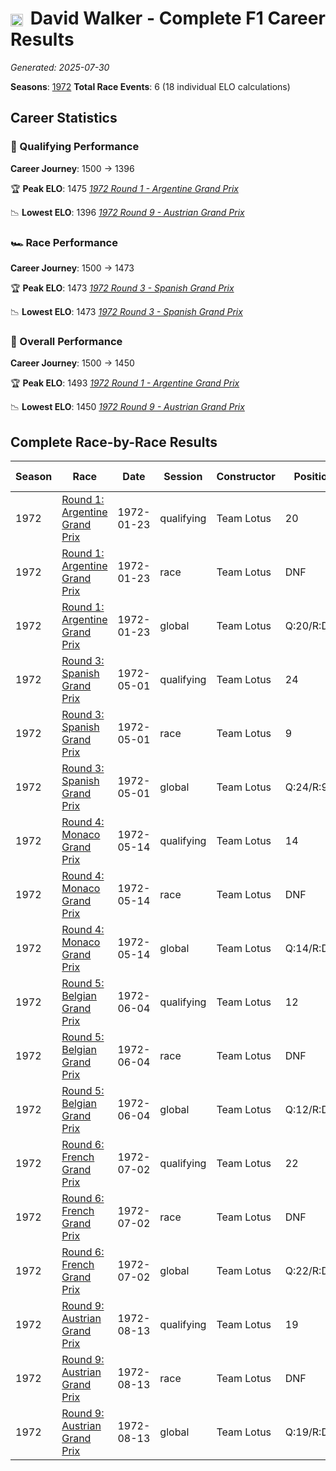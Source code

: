 # <img src="https://upload.wikimedia.org/wikipedia/commons/8/88/Flag_of_Australia_%28converted%29.svg" alt="Australia" width="20" height="auto" style="vertical-align: middle; margin-right: 5px;" onerror="this.outerHTML='🇦🇺'; this.style.marginRight='5px';"/> David Walker - Complete F1 Career Results

*Generated: 2025-07-30*

**Seasons**: [1972](../seasons/1972-season-report.md)
**Total Race Events**: 6 (18 individual ELO calculations)

## Career Statistics

### 🏁 Qualifying Performance
**Career Journey**: 1500 → 1396

🏆 **Peak ELO**: 1475
   *[1972 Round 1 - Argentine Grand Prix](../seasons/1972-season-report.md#round-1-argentine-grand-prix)*

📉 **Lowest ELO**: 1396
   *[1972 Round 9 - Austrian Grand Prix](../seasons/1972-season-report.md#round-9-austrian-grand-prix)*

### 🏎️ Race Performance
**Career Journey**: 1500 → 1473

🏆 **Peak ELO**: 1473
   *[1972 Round 3 - Spanish Grand Prix](../seasons/1972-season-report.md#round-3-spanish-grand-prix)*

📉 **Lowest ELO**: 1473
   *[1972 Round 3 - Spanish Grand Prix](../seasons/1972-season-report.md#round-3-spanish-grand-prix)*

### 🌟 Overall Performance
**Career Journey**: 1500 → 1450

🏆 **Peak ELO**: 1493
   *[1972 Round 1 - Argentine Grand Prix](../seasons/1972-season-report.md#round-1-argentine-grand-prix)*

📉 **Lowest ELO**: 1450
   *[1972 Round 9 - Austrian Grand Prix](../seasons/1972-season-report.md#round-9-austrian-grand-prix)*


## Complete Race-by-Race Results

| Season | Race | Date | Session | Constructor | Position | Starting ELO | ELO Change | Final ELO | Teammate |
|--------|------|------|---------|-------------|----------|--------------|------------|-----------|----------|
| 1972 | [Round 1: Argentine Grand Prix](../seasons/1972-season-report.md#round-1-argentine-grand-prix) | 1972-01-23 | qualifying | Team Lotus | 20 | 1500 | -25 | 1475 | <img src="https://upload.wikimedia.org/wikipedia/commons/0/05/Flag_of_Brazil.svg" alt="Brazil" width="20" height="auto" style="vertical-align: middle; margin-right: 5px;" onerror="this.outerHTML='🇧🇷'; this.style.marginRight='5px';"/> Emerson Fittipaldi |
| 1972 | [Round 1: Argentine Grand Prix](../seasons/1972-season-report.md#round-1-argentine-grand-prix) | 1972-01-23 | race | Team Lotus | DNF | 1500 | N/A | 1500 | <img src="https://upload.wikimedia.org/wikipedia/commons/0/05/Flag_of_Brazil.svg" alt="Brazil" width="20" height="auto" style="vertical-align: middle; margin-right: 5px;" onerror="this.outerHTML='🇧🇷'; this.style.marginRight='5px';"/> Emerson Fittipaldi |
| 1972 | [Round 1: Argentine Grand Prix](../seasons/1972-season-report.md#round-1-argentine-grand-prix) | 1972-01-23 | global | Team Lotus | Q:20/R:DNF | 1500 | -7 | 1493 | <img src="https://upload.wikimedia.org/wikipedia/commons/0/05/Flag_of_Brazil.svg" alt="Brazil" width="20" height="auto" style="vertical-align: middle; margin-right: 5px;" onerror="this.outerHTML='🇧🇷'; this.style.marginRight='5px';"/> Emerson Fittipaldi |
| 1972 | [Round 3: Spanish Grand Prix](../seasons/1972-season-report.md#round-3-spanish-grand-prix) | 1972-05-01 | qualifying | Team Lotus | 24 | 1475 | -21 | 1454 | <img src="https://upload.wikimedia.org/wikipedia/commons/0/05/Flag_of_Brazil.svg" alt="Brazil" width="20" height="auto" style="vertical-align: middle; margin-right: 5px;" onerror="this.outerHTML='🇧🇷'; this.style.marginRight='5px';"/> Emerson Fittipaldi |
| 1972 | [Round 3: Spanish Grand Prix](../seasons/1972-season-report.md#round-3-spanish-grand-prix) | 1972-05-01 | race | Team Lotus | 9 | 1500 | -27 | 1473 | <img src="https://upload.wikimedia.org/wikipedia/commons/0/05/Flag_of_Brazil.svg" alt="Brazil" width="20" height="auto" style="vertical-align: middle; margin-right: 5px;" onerror="this.outerHTML='🇧🇷'; this.style.marginRight='5px';"/> Emerson Fittipaldi |
| 1972 | [Round 3: Spanish Grand Prix](../seasons/1972-season-report.md#round-3-spanish-grand-prix) | 1972-05-01 | global | Team Lotus | Q:24/R:9 | 1493 | -25 | 1467 | <img src="https://upload.wikimedia.org/wikipedia/commons/0/05/Flag_of_Brazil.svg" alt="Brazil" width="20" height="auto" style="vertical-align: middle; margin-right: 5px;" onerror="this.outerHTML='🇧🇷'; this.style.marginRight='5px';"/> Emerson Fittipaldi |
| 1972 | [Round 4: Monaco Grand Prix](../seasons/1972-season-report.md#round-4-monaco-grand-prix) | 1972-05-14 | qualifying | Team Lotus | 14 | 1454 | -18 | 1436 | <img src="https://upload.wikimedia.org/wikipedia/commons/0/05/Flag_of_Brazil.svg" alt="Brazil" width="20" height="auto" style="vertical-align: middle; margin-right: 5px;" onerror="this.outerHTML='🇧🇷'; this.style.marginRight='5px';"/> Emerson Fittipaldi |
| 1972 | [Round 4: Monaco Grand Prix](../seasons/1972-season-report.md#round-4-monaco-grand-prix) | 1972-05-14 | race | Team Lotus | DNF | 1473 | N/A | 1473 | <img src="https://upload.wikimedia.org/wikipedia/commons/0/05/Flag_of_Brazil.svg" alt="Brazil" width="20" height="auto" style="vertical-align: middle; margin-right: 5px;" onerror="this.outerHTML='🇧🇷'; this.style.marginRight='5px';"/> Emerson Fittipaldi |
| 1972 | [Round 4: Monaco Grand Prix](../seasons/1972-season-report.md#round-4-monaco-grand-prix) | 1972-05-14 | global | Team Lotus | Q:14/R:DNF | 1467 | -5 | 1462 | <img src="https://upload.wikimedia.org/wikipedia/commons/0/05/Flag_of_Brazil.svg" alt="Brazil" width="20" height="auto" style="vertical-align: middle; margin-right: 5px;" onerror="this.outerHTML='🇧🇷'; this.style.marginRight='5px';"/> Emerson Fittipaldi |
| 1972 | [Round 5: Belgian Grand Prix](../seasons/1972-season-report.md#round-5-belgian-grand-prix) | 1972-06-04 | qualifying | Team Lotus | 12 | 1436 | -15 | 1421 | <img src="https://upload.wikimedia.org/wikipedia/commons/0/05/Flag_of_Brazil.svg" alt="Brazil" width="20" height="auto" style="vertical-align: middle; margin-right: 5px;" onerror="this.outerHTML='🇧🇷'; this.style.marginRight='5px';"/> Emerson Fittipaldi |
| 1972 | [Round 5: Belgian Grand Prix](../seasons/1972-season-report.md#round-5-belgian-grand-prix) | 1972-06-04 | race | Team Lotus | DNF | 1473 | N/A | 1473 | <img src="https://upload.wikimedia.org/wikipedia/commons/0/05/Flag_of_Brazil.svg" alt="Brazil" width="20" height="auto" style="vertical-align: middle; margin-right: 5px;" onerror="this.outerHTML='🇧🇷'; this.style.marginRight='5px';"/> Emerson Fittipaldi |
| 1972 | [Round 5: Belgian Grand Prix](../seasons/1972-season-report.md#round-5-belgian-grand-prix) | 1972-06-04 | global | Team Lotus | Q:12/R:DNF | 1462 | -4 | 1457 | <img src="https://upload.wikimedia.org/wikipedia/commons/0/05/Flag_of_Brazil.svg" alt="Brazil" width="20" height="auto" style="vertical-align: middle; margin-right: 5px;" onerror="this.outerHTML='🇧🇷'; this.style.marginRight='5px';"/> Emerson Fittipaldi |
| 1972 | [Round 6: French Grand Prix](../seasons/1972-season-report.md#round-6-french-grand-prix) | 1972-07-02 | qualifying | Team Lotus | 22 | 1421 | -13 | 1407 | <img src="https://upload.wikimedia.org/wikipedia/commons/0/05/Flag_of_Brazil.svg" alt="Brazil" width="20" height="auto" style="vertical-align: middle; margin-right: 5px;" onerror="this.outerHTML='🇧🇷'; this.style.marginRight='5px';"/> Emerson Fittipaldi |
| 1972 | [Round 6: French Grand Prix](../seasons/1972-season-report.md#round-6-french-grand-prix) | 1972-07-02 | race | Team Lotus | DNF | 1473 | N/A | 1473 | <img src="https://upload.wikimedia.org/wikipedia/commons/0/05/Flag_of_Brazil.svg" alt="Brazil" width="20" height="auto" style="vertical-align: middle; margin-right: 5px;" onerror="this.outerHTML='🇧🇷'; this.style.marginRight='5px';"/> Emerson Fittipaldi |
| 1972 | [Round 6: French Grand Prix](../seasons/1972-season-report.md#round-6-french-grand-prix) | 1972-07-02 | global | Team Lotus | Q:22/R:DNF | 1457 | -4 | 1453 | <img src="https://upload.wikimedia.org/wikipedia/commons/0/05/Flag_of_Brazil.svg" alt="Brazil" width="20" height="auto" style="vertical-align: middle; margin-right: 5px;" onerror="this.outerHTML='🇧🇷'; this.style.marginRight='5px';"/> Emerson Fittipaldi |
| 1972 | [Round 9: Austrian Grand Prix](../seasons/1972-season-report.md#round-9-austrian-grand-prix) | 1972-08-13 | qualifying | Team Lotus | 19 | 1407 | -12 | 1396 | <img src="https://upload.wikimedia.org/wikipedia/commons/0/05/Flag_of_Brazil.svg" alt="Brazil" width="20" height="auto" style="vertical-align: middle; margin-right: 5px;" onerror="this.outerHTML='🇧🇷'; this.style.marginRight='5px';"/> Emerson Fittipaldi |
| 1972 | [Round 9: Austrian Grand Prix](../seasons/1972-season-report.md#round-9-austrian-grand-prix) | 1972-08-13 | race | Team Lotus | DNF | 1473 | N/A | 1473 | <img src="https://upload.wikimedia.org/wikipedia/commons/0/05/Flag_of_Brazil.svg" alt="Brazil" width="20" height="auto" style="vertical-align: middle; margin-right: 5px;" onerror="this.outerHTML='🇧🇷'; this.style.marginRight='5px';"/> Emerson Fittipaldi |
| 1972 | [Round 9: Austrian Grand Prix](../seasons/1972-season-report.md#round-9-austrian-grand-prix) | 1972-08-13 | global | Team Lotus | Q:19/R:DNF | 1453 | -4 | 1450 | <img src="https://upload.wikimedia.org/wikipedia/commons/0/05/Flag_of_Brazil.svg" alt="Brazil" width="20" height="auto" style="vertical-align: middle; margin-right: 5px;" onerror="this.outerHTML='🇧🇷'; this.style.marginRight='5px';"/> Emerson Fittipaldi |

